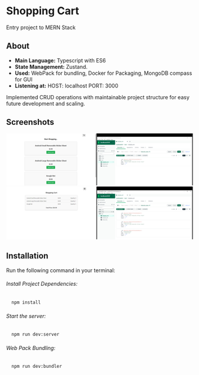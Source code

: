 
# Shopping Cart

Entry project to MERN Stack

## About

- **Main Language:** Typescript with ES6
- **State Management:** Zustand.
- **Used:** WebPack for bundling, Docker for Packaging, MongoDB compass for GUI
- **Listening at:** HOST: localhost PORT: 3000 

Implemented CRUD operations with maintainable project structure for easy future development and scaling.


## Screenshots

![ss](asset/Screenshots/ss1.png)
![ss](asset/Screenshots/ss2.png)


## Installation

Run the following command in your terminal:
###### Install Project Dependencies:

```bash
  npm install
```
###### Start the server:
```bash
  npm run dev:server 
```
###### Web Pack Bundling:

```bash
  npm run dev:bundler
```





